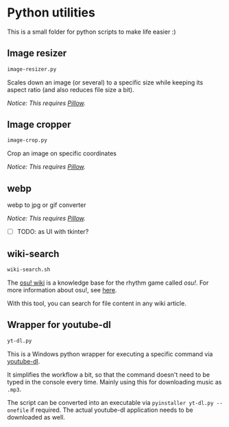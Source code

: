 # Python utilities

This is a small folder for python scripts to make life easier :)

## Image resizer

```md
image-resizer.py
```

Scales down an image (or several) to a specific size while keeping its aspect ratio (and also reduces file size a bit).

*Notice: This requires [Pillow](https://python-pillow.org/).*

## Image cropper

```md
image-crop.py
```

Crop an image on specific coordinates

*Notice: This requires [Pillow](https://python-pillow.org/).*

## webp

webp to jpg or gif converter

*Notice: This requires [Pillow](https://python-pillow.org/).*

- [ ] TODO: as UI with tkinter?

## wiki-search

```md
wiki-search.sh
```

The [osu! wiki](https://github.com/ppy/osu-wiki/) is a knowledge base for the rhythm game called *osu!*. For more information about osu!, see [here](https://osu.ppy.sh).

With this tool, you can search for file content in any wiki article.

## Wrapper for youtube-dl

```md
yt-dl.py
```

This is a Windows python wrapper for executing a specific command via [youtube-dl](https://github.com/ytdl-org/youtube-dl).

It simplifies the workflow a bit, so that the command doesn't need to be typed in the console every time. Mainly using this for downloading music as `.mp3`.

The script can be converted into an executable via `pyinstaller yt-dl.py --onefile` if required. The actual youtube-dl application needs to be downloaded as well.
